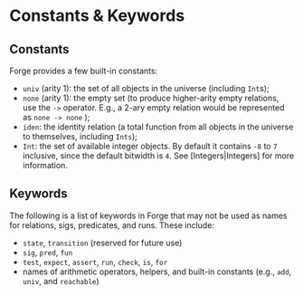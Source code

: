 # Constants & Keywords

## Constants

Forge provides a few built-in constants:

- `univ` (arity 1): the set of all objects in the universe (including `Int`s);
- `none` (arity 1): the empty set (to produce higher-arity empty relations, use the `->` operator. E.g., a 2-ary empty relation would be represented as `none -> none` 
);
- `iden`: the identity relation (a total function from all objects in the universe to themselves, including `Ints`);
- `Int`: the set of available integer objects. By default it contains `-8` to `7` inclusive, since the default bitwidth is `4`. See \[Integers|Integers] for more information.

## Keywords

The following is a list of keywords in Forge that may not be used as names for relations, sigs, predicates, and runs. These include:
- `state`, `transition` (reserved for future use)
- `sig`, `pred`, `fun`
- `test`, `expect`, `assert`, `run`, `check`, `is`, `for`
- names of arithmetic operators, helpers, and built-in constants (e.g., `add`, `univ`, and `reachable`)